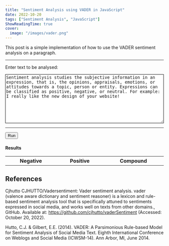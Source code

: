 ```yaml
---
title: "Sentiment Analysis using VADER in JavaScript"
date: 2022-10-20
tags: ["Sentiment Analysis", "JavaScript"]
ShowReadingTime: true
cover:
  image: "/images/vader.png"
---
```

<script src="https://cdnjs.cloudflare.com/ajax/libs/jquery/3.6.1/jquery.min.js" integrity="sha512-aVKKRRi/Q/YV+4mjoKBsE4x3H+BkegoM/em46NNlCqNTmUYADjBbeNefNxYV7giUp0VxICtqdrbqU7iVaeZNXA==" crossorigin="anonymous" referrerpolicy="no-referrer"></script>

This post is a simple implementation of how to use the VADER sentiment analysis on a paragraph.

<div>
    <hr>
    <label for="targetString">Enter text to be analysed: </label> 
    <p></p>
    <div id="textwrapper">
      <textarea rows="10" id="inputString" autocomplete="off" placeholder="" value="">Sentiment analysis studies the subjective information in an expression, that is, the opinions, appraisals, emotions, or attitudes towards a topic, person or entity. Expressions can be classified as positive, negative, or neutral. For example: I really like the new design of your website!
      </textarea>
    </div>
    <hr>
</div>

<button type="button" id="run" class="button">Run</button>

#### Results

<table style="" class="result-table table table-bordered table-striped mb-0">
    <tr><th>Negative</th><th>Positive</th><th>Compound</th>
    <tbody class="result"></tbody>
</table>

<script>

if (window.Worker) {
  const myWorker = new Worker("/posts/vader-worker.js");
  const button = document.getElementById("run");
  const result = document.querySelector(".result");

  
  const entry = document.querySelector("#inputString");

  let isResultTableShown = false;


  button.onclick = function() {
    if (entry.value == "")
        return;
    console.log("Test")
    myWorker.postMessage(entry.value);
  }


  myWorker.onmessage = function(e) {
  console.log("finished")
  console.log(e)
      
  let text = result.innerHTML;
  result.innerHTML = "<tr><td>" + e.data.neg + "</td><td>" + e.data.pos + "</td><td>" + e.data.compound+"</td</tr>";

  if (isResultTableShown == false){
    isResultTableShown = true;
    $(".result-table").show();
  }
  }
}

</script>
<style>

#targetString {
  width: 100%;
  padding: 12px 20px;
  margin: 8px 0;
  box-sizing: border-box;
  border: 1px solid black;
  color: green
}

#inputString {
    width: 100%;
    border:1px solid black;
}

.textwrapper
{
  border:1px solid #999999;
  margin:5px 0;
  padding:3px;
}

textarea{
  color: inherit;
}

table {
    display: table;
    width:100%;
}
</style>

## References

Cjhutto CJHUTTO/Vadersentiment: Vader sentiment analysis. vader (valence aware dictionary and sentiment reasoner) is a lexicon and rule-based sentiment analysis tool that is specifically attuned to sentiments expressed in social media, and works well on texts from other domains., GitHub. Available at: https://github.com/cjhutto/vaderSentiment (Accessed: October 20, 2022). 

Hutto, C.J. & Gilbert, E.E. (2014). VADER: A Parsimonious Rule-based Model for Sentiment Analysis of Social Media Text. Eighth International Conference on Weblogs and Social Media (ICWSM-14). Ann Arbor, MI, June 2014.

